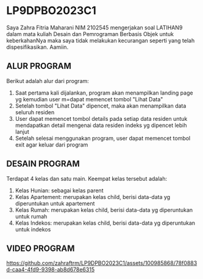 # LP9DPBO2023C1

Saya Zahra Fitria Maharani NIM 2102545 mengerjakan soal LATIHAN9 dalam mata kuliah Desain dan Pemrograman Berbasis Objek untuk keberkahanNya maka saya tidak melakukan kecurangan seperti yang telah dispesifikasikan. Aamiin.

## ALUR PROGRAM

Berikut adalah alur dari program:
1. Saat pertama kali dijalankan, program akan menampilkan landing page yg kemudian user m=dapat memencet tombol "Lihat Data"
2. Setelah tombol "Lihat Data" dipencet, maka akan menampilkan data seluruh residen
3. User dapat memencet tombol details pada setiap data residen untuk mendapatkan detail mengenai data residen indeks yg dipencet lebih lanjut
4. Setelah selesai menggunakan program, user dapat memencet tombol exit agar keluar dari program

## DESAIN PROGRAM

Terdapat 4 kelas dan satu main. Keempat kelas tersebut adalah:
1. Kelas Hunian: sebagai kelas parent
2. Kelas Apartement: merupakan kelas child, berisi data-data yg diperuntukan untuk apartement
3. Kelas Rumah: merupakan kelas child, berisi data-data yg diperuntukan untuk rumah
4. Kelas Indekos: merupakan kelas child, berisi data-data yg diperuntukan untuk indekos

## VIDEO PROGRAM

https://github.com/zahraftrm/LP9DPBO2023C1/assets/100985868/78f0883d-caa4-4fd9-9398-ab8d678e6315
